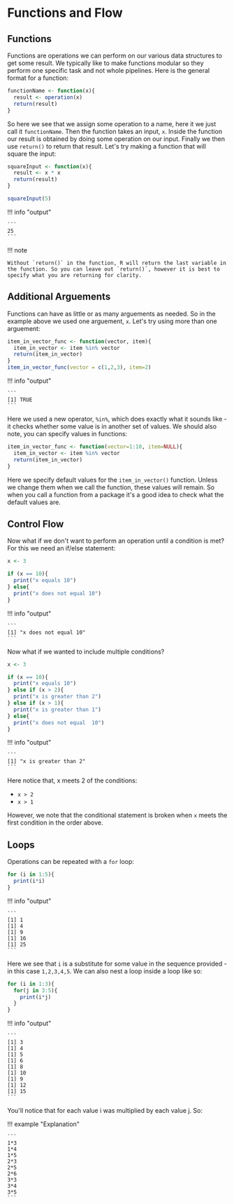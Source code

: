 # Functions and Flow

## Functions

Functions are operations we can perform on our various data structures to get some result. We typically like to make functions modular so they perform one specific task and not whole pipelines. Here is the general format for a function:

```R
functionName <- function(x){
  result <- operation(x)
  return(result)
}
```

So here we see that we assign some operation to a name, here it we just call it ```functionName```. Then the function takes an input, ```x```. Inside the function our result is obtained by doing some operation on our input. Finally we then use ```return()``` to return that result. Let's try making a function that will square the input:

```R
squareInput <- function(x){
  result <- x * x
  return(result)
}

squareInput(5)
```

!!! info "output"

    ```
    25
    ```

!!! note

    Without `return()` in the function, R will return the last variable in the function. So you can leave out `return()`, however it is best to specify what you are returning for clarity.
   
## Additional Arguements

Functions can have as little or as many arguements as needed. So in the example above we used one arguement, `x`. Let's try using more than one arguement:

```R
item_in_vector_func <- function(vector, item){
  item_in_vector <- item %in% vector
  return(item_in_vector)
}
item_in_vector_func(vector = c(1,2,3), item=2)
```

!!! info "output"

    ```
    [1] TRUE
    ```

Here we used a new operator, `%in%`, which does exactly what it sounds like - it checks whether some value is in another set of values. We should also note, you can specify values in functions:

```R
item_in_vector_func <- function(vector=1:10, item=NULL){
  item_in_vector <- item %in% vector
  return(item_in_vector)
}
```

Here we specify default values for the `item_in_vector()` function. Unless we change them when we call the function, these values will remain. So when you call a function from a package it's a good idea to check what the default values are.

## Control Flow

Now what if we don't want to perform an operation until a condition is met? For this we need an if/else statement:

```R
x <- 3

if (x == 10){
  print("x equals 10")
} else{
  print("x does not equal 10")
}
```

!!! info "output"

    ```
    [1] "x does not equal 10"
    ```

Now what if we wanted to include multiple conditions?

```R
x <- 3

if (x == 10){
  print("x equals 10")
} else if (x > 2){
  print("x is greater than 2")
} else if (x > 1){
  print("x is greater than 1")
} else{
  print("x does not equal  10")
}
```

!!! info "output"

    ```
    [1] "x is greater than 2"
    ```

Here notice that, x meets 2 of the conditions:

- `x > 2`
- `x > 1`

However, we note that the conditional statement is broken when `x` meets the first condition in the order above. 

## Loops

Operations can be repeated with a `for` loop:

```R
for (i in 1:5){
  print(i*i)
}
```

!!! info "output"

    ```
    [1] 1
    [1] 4
    [1] 9
    [1] 16
    [1] 25
    ```
    
Here we see that `i` is a substitute for some value in the sequence provided - in this case `1,2,3,4,5`. We can also nest a loop inside a loop like so:

```R
for (i in 1:3){
  for(j in 3:5){
    print(i*j)
  }
}
```

!!! info "output"

    ```
    [1] 3
    [1] 4
    [1] 5
    [1] 6
    [1] 8
    [1] 10
    [1] 9
    [1] 12
    [1] 15
    ```

You'll notice that for each value i was multiplied by each value j. So:


!!! example "Explanation"

    ```
    1*3
    1*4
    1*5
    2*3
    2*5
    2*6
    3*3
    3*4
    3*5
    ```
